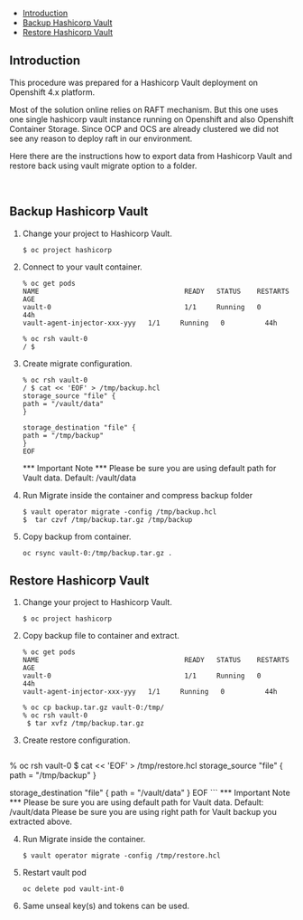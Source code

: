 - [Introduction](#introduction)
- [Backup Hashicorp Vault](#backup-hashicorp-vault)
- [Restore Hashicorp Vault](#restore-hashicorp-vault)

## Introduction
This procedure was prepared for a Hashicorp Vault deployment on Openshift 4.x platform.

Most of the solution online relies on RAFT mechanism. But this one uses one single hashicorp vault instance running on Openshift and also Openshift Container Storage. Since OCP and OCS are already clustered we did not see any reason to deploy raft in our environment.

Here there are the instructions how to export data from Hashicorp Vault and restore back using vault migrate option to a folder.

<br>


## Backup Hashicorp Vault

1. Change your project to Hashicorp Vault.

    ```
    $ oc project hashicorp
    ```

2. Connect to your vault container.
    ```
    % oc get pods
    NAME                                    READY   STATUS    RESTARTS   AGE
    vault-0                                 1/1     Running   0          44h
    vault-agent-injector-xxx-yyy   1/1     Running   0          44h

    % oc rsh vault-0
    / $

    ```

3. Create migrate configuration.

    ```
    % oc rsh vault-0
    / $ cat << 'EOF' > /tmp/backup.hcl
    storage_source "file" {
    path = "/vault/data"
    }

    storage_destination "file" {
    path = "/tmp/backup"
    }
    EOF
    ```
   *** Important Note ***
   Please be sure you are using default path for Vault data. Default: /vault/data

4. Run Migrate inside the container and compress backup folder 
    ```
    $ vault operator migrate -config /tmp/backup.hcl
    $  tar czvf /tmp/backup.tar.gz /tmp/backup
    ```

5. Copy backup from container.
    ```
    oc rsync vault-0:/tmp/backup.tar.gz .
    ```
## Restore Hashicorp Vault

1. Change your project to Hashicorp Vault.

    ```
    $ oc project hashicorp
    ```

2. Copy backup file to container and extract.
    ```
    % oc get pods
    NAME                                    READY   STATUS    RESTARTS   AGE
    vault-0                                 1/1     Running   0          44h
    vault-agent-injector-xxx-yyy   1/1     Running   0          44h

    % oc cp backup.tar.gz vault-0:/tmp/
    % oc rsh vault-0
     $ tar xvfz /tmp/backup.tar.gz 

    ```

3. Create restore configuration.

    ```
% oc rsh vault-0
$ cat << 'EOF' > /tmp/restore.hcl
storage_source "file" {
  path = "/tmp/backup"
}

storage_destination "file" {
  path = "/vault/data"
}
EOF
    ```
   *** Important Note ***
   Please be sure you are using default path for Vault data. Default: /vault/data
   Please be sure you are using right path for Vault backup you extracted above. 

4. Run Migrate inside the container.
    ```
    $ vault operator migrate -config /tmp/restore.hcl
    ```

5. Restart vault pod
    ```
    oc delete pod vault-int-0
    ```
6. Same unseal key(s) and tokens can be used.